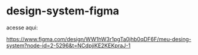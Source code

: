 # design-system-figma


acesse aqui: 

https://www.figma.com/design/WW1hW3r1pgTa0jhb0qDF6F/meu-desing-system?node-id=2-5296&t=NCdpjiKE2KEKpraJ-1
